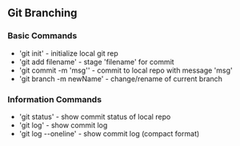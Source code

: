 ## Git Branching

### Basic Commands

* 'git init' - initialize local git rep
* 'git add filename' - stage 'filename' for commit
* 'git commit -m 'msg'' - commit to local repo with message
'msg'
* 'git branch -m newName' - change/rename of current branch


### Information Commands
* 'git status' - show commit status of local repo
* 'git log' - show commit log
* 'git log --oneline' - show commit log (compact format)
